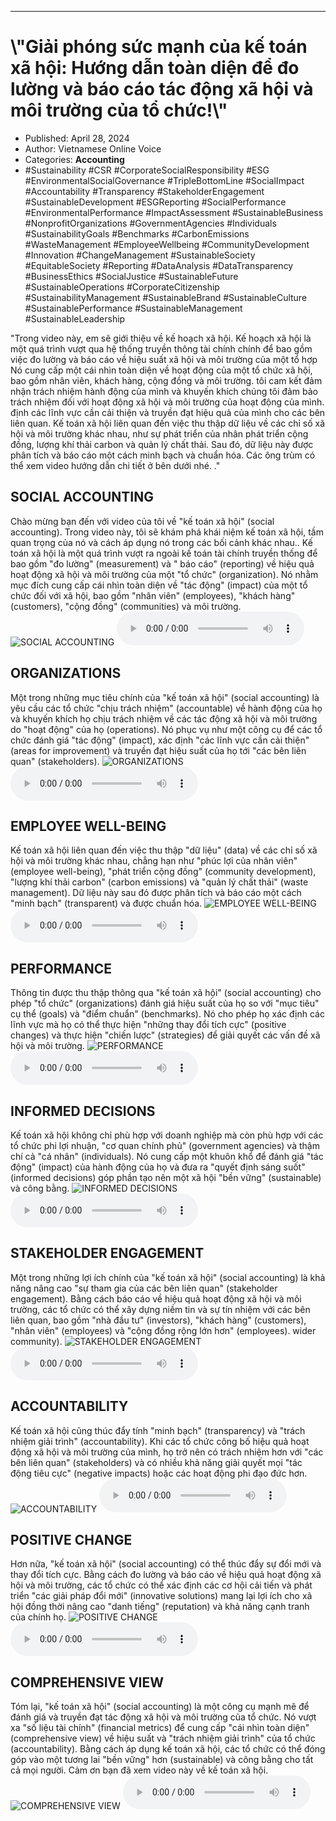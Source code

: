 
---

# \\"Giải phóng sức mạnh của kế toán xã hội: Hướng dẫn toàn diện để đo lường và báo cáo tác động xã hội và môi trường của tổ chức!\\\"

- Published: April 28, 2024
- Author: Vietnamese Online Voice
- Categories: **Accounting**
- #Sustainability #CSR #CorporateSocialResponsibility #ESG #EnvironmentalSocialGovernance #TripleBottomLine #SocialImpact #Accountability #Transparency #StakeholderEngagement #SustainableDevelopment #ESGReporting #SocialPerformance #EnvironmentalPerformance #ImpactAssessment #SustainableBusiness #NonprofitOrganizations #GovernmentAgencies #Individuals #SustainabilityGoals #Benchmarks #CarbonEmissions #WasteManagement #EmployeeWellbeing #CommunityDevelopment #Innovation #ChangeManagement #SustainableSociety #EquitableSociety #Reporting #DataAnalysis #DataTransparency #BusinessEthics #SocialJustice #SustainableFuture #SustainableOperations #CorporateCitizenship #SustainabilityManagement #SustainableBrand #SustainableCulture #SustainablePerformance #SustainableManagement #SustainableLeadership

"Trong video này, em sẽ giới thiệu về kế hoạch xã hội. Kế hoạch xã hội là một quá trình vượt qua hệ thống truyền thông tài chính chính để bao gồm việc đo lường và báo cáo về hiệu suất xã hội và môi trường của một tổ hợp Nó cung cấp một cái nhìn toàn diện về hoạt động của một tổ chức xã hội, bao gồm nhân viên, khách hàng, cộng đồng và môi trường. tôi cam kết đảm nhận trách nhiệm hành động của mình và khuyến khích chúng tôi đảm bảo trách nhiệm đối với hoạt động xã hội và môi trường của hoạt động của mình. định các lĩnh vực cần cải thiện và truyền đạt hiệu quả của mình cho các bên liên quan. Kế toán xã hội liên quan đến việc thu thập dữ liệu về các chỉ số xã hội và môi trường khác nhau, như sự phát triển của nhân phát triển cộng đồng, lượng khí thải carbon và quản lý chất thải. Sau đó, dữ liệu này được phân tích và báo cáo một cách minh bạch và chuẩn hóa. Các ông trùm có thể xem video hướng dẫn chi tiết ở bên dưới nhé. ."


## SOCIAL ACCOUNTING

Chào mừng bạn đến với video của tôi về "kế toán xã hội" (social accounting). Trong video này, tôi sẽ khám phá khái niệm kế toán xã hội, tầm quan trọng của nó và cách áp dụng nó trong các bối cảnh khác nhau.. Kế toán xã hội là một quá trình vượt ra ngoài kế toán tài chính truyền thống để bao gồm "đo lường" (measurement) và " báo cáo" (reporting) về hiệu quả hoạt động xã hội và môi trường của một "tổ chức" (organization). Nó nhằm mục đích cung cấp cái nhìn toàn diện về "tác động" (impact) của một tổ chức đối với xã hội, bao gồm "nhân viên" (employees), "khách hàng" (customers), "cộng đồng" (communities) và môi trường.
![SOCIAL ACCOUNTING](https://http-archiver-apis-production-80.schnworks.com/storage/images/transitions/2024-04-28/transition--21000591511-Montserrat-SemiBold-4A148C.jpg)
<audio controls>
    <source src="https://http-archiver-apis-production-80.schnworks.com/storage/storage/audio/file-52347141050.mp3" type="audio/mpeg">
</audio>



## ORGANIZATIONS

Một trong những mục tiêu chính của "kế toán xã hội" (social accounting) là yêu cầu các tổ chức "chịu trách nhiệm" (accountable) về hành động của họ và khuyến khích họ chịu trách nhiệm về các tác động xã hội và môi trường do "hoạt động" của họ (operations). Nó phục vụ như một công cụ để các tổ chức đánh giá "tác động" (impact), xác định "các lĩnh vực cần cải thiện" (areas for improvement) và truyền đạt hiệu suất của họ tới "các bên liên quan" (stakeholders).
![ORGANIZATIONS](https://http-archiver-apis-production-80.schnworks.com/storage/images/transitions/2024-04-28/transition--47355543195-Montserrat-Regular-303F9F.jpg)
<audio controls>
    <source src="https://http-archiver-apis-production-80.schnworks.com/storage/storage/audio/file-3687643984.mp3" type="audio/mpeg">
</audio>



## EMPLOYEE WELL-BEING

Kế toán xã hội liên quan đến việc thu thập "dữ liệu" (data) về các chỉ số xã hội và môi trường khác nhau, chẳng hạn như "phúc lợi của nhân viên" (employee well-being), "phát triển cộng đồng" (community development), "lượng khí thải carbon" (carbon emissions) và "quản lý chất thải" (waste management). Dữ liệu này sau đó được phân tích và báo cáo một cách "minh bạch" (transparent) và được chuẩn hóa.
![EMPLOYEE WELL-BEING](https://http-archiver-apis-production-80.schnworks.com/storage/images/transitions/2024-04-28/transition--15608562223-Montserrat-SemiBold-004895.jpg)
<audio controls>
    <source src="https://http-archiver-apis-production-80.schnworks.com/storage/storage/audio/file-34950131587.mp3" type="audio/mpeg">
</audio>



## PERFORMANCE

Thông tin được thu thập thông qua "kế toán xã hội" (social accounting) cho phép "tổ chức" (organizations) đánh giá hiệu suất của họ so với "mục tiêu" cụ thể (goals) và "điểm chuẩn" (benchmarks). Nó cho phép họ xác định các lĩnh vực mà họ có thể thực hiện "những thay đổi tích cực" (positive changes) và thực hiện "chiến lược" (strategies) để giải quyết các vấn đề xã hội và môi trường.
![PERFORMANCE](https://http-archiver-apis-production-80.schnworks.com/storage/images/transitions/2024-04-28/transition-21282770008-Montserrat-Black-1A237E.jpg)
<audio controls>
    <source src="https://http-archiver-apis-production-80.schnworks.com/storage/storage/audio/file-24473092656.mp3" type="audio/mpeg">
</audio>



## INFORMED DECISIONS

Kế toán xã hội không chỉ phù hợp với doanh nghiệp mà còn phù hợp với các tổ chức phi lợi nhuận, "cơ quan chính phủ" (government agencies) và thậm chí cả "cá nhân" (individuals). Nó cung cấp một khuôn khổ để đánh giá "tác động" (impact) của hành động của họ và đưa ra "quyết định sáng suốt" (informed decisions) góp phần tạo nên một xã hội "bền vững" (sustainable) và công bằng.
![INFORMED DECISIONS](https://http-archiver-apis-production-80.schnworks.com/storage/images/transitions/2024-04-28/transition--14202949891-Montserrat-Bold-9C27B0.jpg)
<audio controls>
    <source src="https://http-archiver-apis-production-80.schnworks.com/storage/storage/audio/file-5124356831.mp3" type="audio/mpeg">
</audio>



## STAKEHOLDER ENGAGEMENT

Một trong những lợi ích chính của "kế toán xã hội" (social accounting) là khả năng nâng cao "sự tham gia của các bên liên quan" (stakeholder engagement). Bằng cách báo cáo về hiệu quả hoạt động xã hội và môi trường, các tổ chức có thể xây dựng niềm tin và sự tín nhiệm với các bên liên quan, bao gồm "nhà đầu tư" (investors), "khách hàng" (customers), "nhân viên" (employees) và "cộng đồng rộng lớn hơn" (employees). wider community).
![STAKEHOLDER ENGAGEMENT](https://http-archiver-apis-production-80.schnworks.com/storage/images/transitions/2024-04-28/transition-6163184615-Montserrat-Bold-4A148C.jpg)
<audio controls>
    <source src="https://http-archiver-apis-production-80.schnworks.com/storage/storage/audio/file-4585643889.mp3" type="audio/mpeg">
</audio>



## ACCOUNTABILITY

Kế toán xã hội cũng thúc đẩy tính "minh bạch" (transparency) và "trách nhiệm giải trình" (accountability). Khi các tổ chức công bố hiệu quả hoạt động xã hội và môi trường của mình, họ trở nên có trách nhiệm hơn với "các bên liên quan" (stakeholders) và có nhiều khả năng giải quyết mọi "tác động tiêu cực" (negative impacts) hoặc các hoạt động phi đạo đức hơn.
![ACCOUNTABILITY](https://http-archiver-apis-production-80.schnworks.com/storage/images/transitions/2024-04-28/transition-18554937739-Montserrat-Medium-1A237E.jpg)
<audio controls>
    <source src="https://http-archiver-apis-production-80.schnworks.com/storage/storage/audio/file-7965962967.mp3" type="audio/mpeg">
</audio>



## POSITIVE CHANGE

Hơn nữa, "kế toán xã hội" (social accounting) có thể thúc đẩy sự đổi mới và thay đổi tích cực. Bằng cách đo lường và báo cáo về hiệu quả hoạt động xã hội và môi trường, các tổ chức có thể xác định các cơ hội cải tiến và phát triển "các giải pháp đổi mới" (innovative solutions) mang lại lợi ích cho xã hội đồng thời nâng cao "danh tiếng" (reputation) và khả năng cạnh tranh của chính họ.
![POSITIVE CHANGE](https://http-archiver-apis-production-80.schnworks.com/storage/images/transitions/2024-04-28/transition-1862006783-Montserrat-Regular-303F9F.jpg)
<audio controls>
    <source src="https://http-archiver-apis-production-80.schnworks.com/storage/storage/audio/file-3503745990.mp3" type="audio/mpeg">
</audio>



## COMPREHENSIVE VIEW

Tóm lại, "kế toán xã hội" (social accounting) là một công cụ mạnh mẽ để đánh giá và truyền đạt tác động xã hội và môi trường của tổ chức. Nó vượt xa "số liệu tài chính" (financial metrics) để cung cấp "cái nhìn toàn diện" (comprehensive view) về hiệu suất và "trách nhiệm giải trình" của tổ chức (accountability). Bằng cách áp dụng kế toán xã hội, các tổ chức có thể đóng góp vào một tương lai "bền vững" hơn (sustainable) và công bằng cho tất cả mọi người. Cảm ơn bạn đã xem video này về kế toán xã hội.
![COMPREHENSIVE VIEW](https://http-archiver-apis-production-80.schnworks.com/storage/images/transitions/2024-04-28/transition--22588449012-Montserrat-Regular-512DA8.jpg)
<audio controls>
    <source src="https://http-archiver-apis-production-80.schnworks.com/storage/storage/audio/file-21852048443.mp3" type="audio/mpeg">
</audio>

